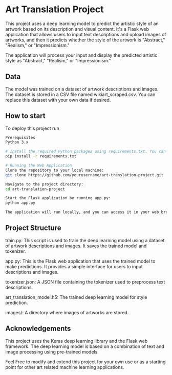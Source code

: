 
# Art Translation Project

This project uses a deep learning model to predict the artistic style of an artwork based on its description and visual content. It's a Flask web application that allows users to input text descriptions and upload images of artworks, and then it predicts whether the style of the artwork is "Abstract," "Realism," or "Impressionism."

The application will process your input and display the predicted artistic style as "Abstract," "Realism," or "Impressionism."

## Data
The model was trained on a dataset of artwork descriptions and images. The dataset is stored in a CSV file named wikiart_scraped.csv. You can replace this dataset with your own data if desired.


## How to start

To deploy this project run

```bash
Prerequisites
Python 3.x

# Install the required Python packages using requirements.txt. You can install them using pip:
pip install -r requirements.txt

# Running the Web Application
Clone the repository to your local machine:
git clone https://github.com/yourusername/art-translation-project.git

Navigate to the project directory:
cd art-translation-project

Start the Flask application by running app.py:
python app.py

The application will run locally, and you can access it in your web browser at http://localhost:5000.
```

## Project Structure 

train.py: This script is used to train the deep learning model using a dataset of artwork descriptions and images. It saves the trained model and tokenizer.

app.py: This is the Flask web application that uses the trained model to make predictions. It provides a simple interface for users to input descriptions and images.

tokenizer.json: A JSON file containing the tokenizer used to preprocess text descriptions.

art_translation_model.h5: The trained deep learning model for style prediction.

images/: A directory where images of artworks are stored.

## Acknowledgements

 This project uses the Keras deep learning library and the Flask web framework. The deep learning model is based on a combination of text and image processing using pre-trained models.

Feel Free to modify and extend this project for your own use or as a starting point for other art related machine learning applications.
